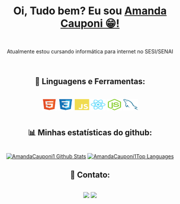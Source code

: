 
<div>
  <h1 align="center">
    Oi, Tudo bem? Eu sou 
    <a href="linkedin.com/in/amanda-cauponi-3a9aa22a1" target="_blank">Amanda Cauponi 😁!</a>
  </h1><br>
  <div align="center">
    <p>Atualmente estou cursando informática para internet no SESI/SENAI</p>
  </div>
</div>

<div align="center" valign="top"><br>
  <h2>🚀 Linguagens e Ferramentas:</h2><br>
  <img align="center" alt="HTML" height="30" width="40" src="https://raw.githubusercontent.com/devicons/devicon/master/icons/html5/html5-original.svg">
  <img align="center" alt="CSS" height="30" width="40" src="https://raw.githubusercontent.com/devicons/devicon/master/icons/css3/css3-original.svg">
  <img align="center" alt="Js" height="30" width="40" src="https://raw.githubusercontent.com/devicons/devicon/master/icons/javascript/javascript-plain.svg">
  <img align="center" alt="React" height="30" width="40" src="https://github.com/devicons/devicon/blob/master/icons/react/react-original.svg">  
  <img align="center" alt="nodejs" height="30" width="40" src="https://raw.githubusercontent.com/devicons/devicon/master/icons/nodejs/nodejs-original.svg">
  <img align="center" alt="mySQL" height="30" width="40" src="https://github.com/devicons/devicon/blob/master/icons/mysql/mysql-plain.svg">
</div><br>

<div align="center">
  <h2>📊 Minhas estatísticas do github:</h2><br>
    <a href="https://github.com/AmandaCauponi1/AmandaCauponi1.git"><img alt="AmandaCauponi1 Github Stats" height="180em" width="410em" src="https://github-readme-stats.vercel.app/api?username=AmandaCauponi1&show_icons=true&count_private=true&theme=holi&hide_border=true" /></a>
    <a href="https://github.com/AmandaCauponi1/AmandaCauponi1.git"><img alt="AmandaCauponi1Top Languages" height="180em" width="410em" src="https://github-readme-stats.vercel.app/api/top-langs/?username=AmandaCauponi1&langs_count=8&count_private=true&layout=compact&theme=holi&hide_border=true&" /></a>
</div>

<div align="center">
  <h2>📧 Contato:</h2><br>
  <a href="linkedin.com/in/amanda-cauponi-3a9aa22a1" target="_blank"><img src="https://img.shields.io/badge/-LinkedIn-%230077B5?style=for-the-badge&logo=linkedin&logoColor=white" target="_blank"></a> 
  <a href="mailto:amandanicolly491@gmail.com"><img src="https://img.shields.io/badge/-Gmail-%23333?style=for-the-badge&logo=gmail&logoColor=red" target="_blank"></a>
</div>
